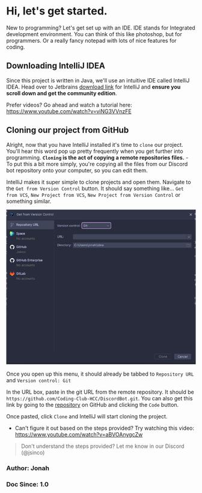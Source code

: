 # Hi, let's get started.

New to programming? Let's get set up with an IDE.
IDE stands for Integrated development environment. 
You can think of this like photoshop, but for programmers.
Or a really fancy notepad with lots of nice features for coding.


## Downloading IntelliJ IDEA
Since this project is written in Java, we'll use an intuitive IDE called IntelliJ IDEA.
Head over to Jetbrains [download link](https://www.jetbrains.com/idea/download/) for IntelliJ and **ensure you scroll down and get the community edition**.

Prefer videos? Go ahead and watch a tutorial here: https://www.youtube.com/watch?v=viNG3VVnzFE


## Cloning our project from GitHub
Alright, now that you have IntelliJ installed it's time to `clone` our project.
You'll hear this word pop up pretty frequently when you get further into programming. **`Cloning`
is the act of copying a remote repositories files.** - To put this a bit more simply, you're copying
all the files from our Discord bot repository onto your computer, so you can edit them.

IntelliJ makes it super simple to clone projects and open them. Navigate to the
`Get from Version Control` button. It should say something like... `Get from VCS`, `New Project from VCS`, `New Project from Version Control`
or something similar.

![New project from Version Control Screen](images/starthere_vcs.png)

Once you open up this menu, it should already be tabbed to `Repository URL` and `Version control: Git`

In the URL box, paste in the git URL from the remote repository. It should be `https://github.com/Coding-Club-HCC/DiscordBot.git`.
You can also get this link by going to the [repository](https://github.com/Coding-Club-HCC/DiscordBot) on GitHub and clicking the `Code` button.

Once pasted, click `Clone` and IntelliJ will start cloning the project.

* Can't figure it out based on the steps provided? Try watching this video: https://www.youtube.com/watch?v=aBVOAnygcZw



> Don't understand the steps provided? Let me know in our Discord (@jsinco)


### Author: Jonah
### Doc Since: 1.0
